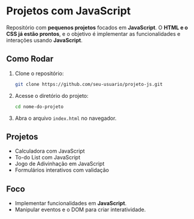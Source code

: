 # Projetos com JavaScript

Repositório com **pequenos projetos** focados em **JavaScript**. O **HTML e o CSS já estão prontos**, e o objetivo é implementar as funcionalidades e interações usando **JavaScript**.

## Como Rodar

1. Clone o repositório:
    ```bash
    git clone https://github.com/seu-usuario/projeto-js.git
    ```

2. Acesse o diretório do projeto:
    ```bash
    cd nome-do-projeto
    ```

3. Abra o arquivo `index.html` no navegador.

## Projetos

- Calculadora com JavaScript
- To-do List com JavaScript
- Jogo de Adivinhação em JavaScript
- Formulários interativos com validação

## Foco

- Implementar funcionalidades em **JavaScript**.
- Manipular eventos e o DOM para criar interatividade.

